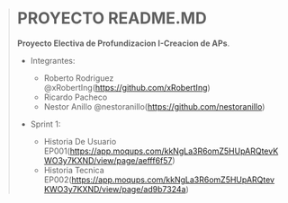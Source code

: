 ># PROYECTO README.MD
>
>**Proyecto Electiva de Profundizacion I-Creacion de APs**.
>- Integrantes:
>   - Roberto Rodriguez @xRobertIng(<https://github.com/xRobertIng>)
>   - Ricardo Pacheco 
>   - Nestor Anillo @nestoranillo(<https://github.com/nestoranillo>)
>
>- Sprint 1:
>   - Historia De Usuario EP001(<https://app.moqups.com/kkNgLa3R6omZ5HUpARQtevKWO3y7KXND/view/page/aefff6f57>)
>   - Historia Tecnica EP002(<https://app.moqups.com/kkNgLa3R6omZ5HUpARQtevKWO3y7KXND/view/page/ad9b7324a>)
